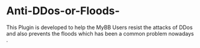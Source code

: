 # Anti-DDos-or-Floods-
This Plugin is developed to help the MyBB Users resist the attacks of DDos and also prevents the floods which has been a common problem nowadays . 
